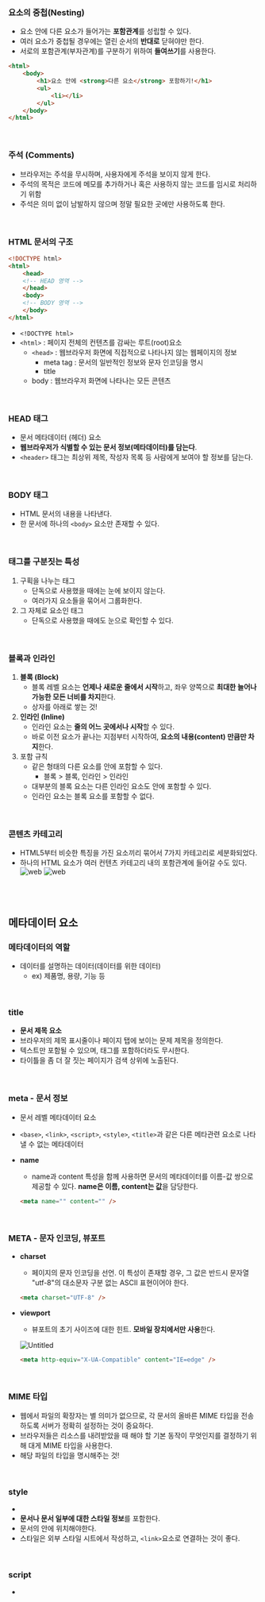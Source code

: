 ### 요소의 중첩(Nesting)

- 요소 안에 다른 요소가 들어가는 **포함관계**를 성립할 수 있다.
- 여러 요소가 중첩될 경우에는 열린 순서의 **반대로** 닫혀야만 한다.
- 서로의 포함관계(부자관계)를 구분하기 위하여 **들여쓰기**를 사용한다.

```html
<html>
	<body>
		<h1>요소 안에 <strong>다른 요소</strong> 포함하기!</h1>
		<ul>
			<li></li>
		</ul>
	</body>
</html>
```

<br/>

### 주석 (Comments)

- 브라우저는 주석을 무시하며, 사용자에게 주석을 보이지 않게 한다.
- 주석의 목적은 코드에 메모를 추가하거나 혹은 사용하지 않는 코드를 임시로 처리하기 위함
- 주석은 의미 없이 남발하지 않으며 정말 필요한 곳에만 사용하도록 한다.

<br/>

### HTML 문서의 구조

```html
<!DOCTYPE html>
<html>
	<head>
	<!-- HEAD 영역 -->
	</head>
	<body>
	<!-- BODY 영역 -->
	</body>
</html>
```

- `<!DOCTYPE html>`
- `<html>` : 페이지 전체의 컨텐츠를 감싸는 루트(root)요소
    - `<head>` : 웹브라우저 화면에 직접적으로 나타나지 않는 웹페이지의 정보
        - meta tag : 문서의 일반적인 정보와 문자 인코딩을 명시
        - title
    - body : 웹브라우저 화면에 나타나는 모든 콘텐츠

<br/>

### HEAD 태그

- 문서 메타데이터 (헤더) 요소
- **웹브라우저가 식별할 수 있는 문서 정보(메타데이터)를 담는다**.
- `<header>` 태그는 최상위 제목, 작성자 목록 등 사람에게 보여야 할 정보를 담는다.

<br/>

### BODY 태그

- HTML 문서의 내용을 나타낸다.
- 한 문서에 하나의 `<body>` 요소만 존재할 수 있다.

<br/>

### 태그를 구분짓는 특성

1. 구획을 나누는 태그
    - 단독으로 사용했을 때에는 눈에 보이지 않는다.
    - 여러가지 요소들을 묶어서 그룹화한다.
2. 그 자체로 요소인 태그
    - 단독으로 사용했을 때에도 눈으로 확인할 수 있다.

<br/>

### 블록과 인라인

1. **블록 (Block)**
    - 블록 레벨 요소는 **언제나 새로운 줄에서 시작**하고, 좌우 양쪽으로 **최대한 늘어나 가능한 모든 너비를 차지**한다.
    - 상자를 아래로 쌓는 것!
2. **인라인 (Inline)**
    - 인라인 요소는 **줄의 어느 곳에서나 시작**할 수 있다.
    - 바로 이전 요소가 끝나는 지점부터 시작하여, **요소의 내용(content) 만큼만 차지**한다.
3. 포함 규칙
    - 같은 형태의 다른 요소를 안에 포함할 수 있다.
        - 블록 > 블록, 인라인 > 인라인
    - 대부분의 블록 요소는 다른 인라인 요소도 안에 포함할 수 있다.
    - 인라인 요소는 블록 요소를 포함할 수 없다.

<br/>

### 콘텐츠 카테고리

- HTML5부터 비슷한 특징을 가진 요소끼리 묶어서 7가지 카테고리로 세분화되었다.
- 하나의  HTML 요소가 여러 컨텐츠 카테고리 내의 포함관계에 들어갈 수도 있다.
![web](./콘텐츠_카테고리1.png)
![web](./콘텐츠_카테고리2.png)

<br/>
<br/>

## 메타데이터 요소

### 메타데이터의 역할

- 데이터를 설명하는 데이터(데이터를 위한 데이터)
    - ex) 제품명, 용량, 기능 등

<br/>

### title

- **문서 제목 요소**
- 브라우저의 제목 표시줄이나 페이지 탭에 보이는 문제 제목을 정의한다.
- 텍스트만 포함될 수 있으며, 태그를 포함하더라도 무시한다.
- 타이틀을 좀 더 잘 짓는 페이지가 검색 상위에 노출된다.

<br/>

### meta - 문서 정보

- 문서 레벨 메타데이터 요소
- `<base>`, `<link>`, `<script>`, `<style>`, `<title>`과 같은 다른 메타관련 요소로 나타낼 수 없는 메타데이터
- **name**
    - name과 content 특성을 함께 사용하면 문서의 메타데이터를 이름-값 쌍으로 제공할 수 있다. **name은 이름, content는 값**을 담당한다.

    ```html
    <meta name="" content="" />
    ```

<br/>
    
### META - 문자 인코딩, 뷰포트

- **charset**
    - 페이지의 문자 인코딩을 선언. 이 특성이 존재할 경우, 그 값은 반드시 문자열 "utf-8"의 대소문자 구분 없는 ASCII 표현이어야 한다.

    ```html
    <meta charset="UTF-8" />
    ```

- **viewport**
    - 뷰포트의 초기 사이즈에 대한 힌트. **모바일 장치에서만 사용**한다.

    ![Untitled](https://s3-us-west-2.amazonaws.com/secure.notion-static.com/2345cb7c-00fc-46f2-b354-ff03cd40d00b/Untitled.png)

    ```html
    <meta http-equiv="X-UA-Compatible" content="IE=edge" />
    ```

<br/>

### MIME 타입

- 웹에서 파일의 확장자는 별 의미가 없으므로, 각 문서의 올바른 MIME 타입을 전송하도록 서버가 정확히 설정하는 것이 중요하다.
- 브라우저들은 리소스를 내려받았을 때 해야 할 기본 동작이 무엇인지를 결정하기 위해 대게 MIME 타입을 사용한다.
- 해당 파일의 타입을 명시해주는 것!

<br/>

### style

- 
- **문서나 문서 일부에 대한 스타일 정보**를 포함한다.
- 문서의 <head> 안에 위치해야한다.
- 스타일은 외부 스타일 시트에서 작성하고, `<link>`요소로 연결하는 것이 좋다.

<br/>
	
### script

- <style> 태그와 같이 인라인으로도 작성이 가능하며 외부 파일에서 불러올 수 있다.
- 외부 스크립트 가져오는 법

    ```html
    <script src="javascript.js"></script>
    ```

- 요소 내부 인라인 스크립트를 작성하는 법

    ```jsx
    <script>
      alert("Hello World!");
    </script>
    ```    
